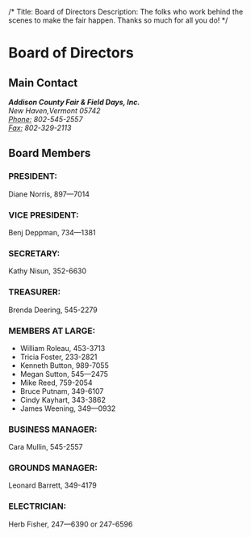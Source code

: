 /*
Title: Board of Directors
Description: The folks who work behind the scenes to make the fair happen. Thanks so much for all you do!
*/

# Board of Directors

## Main Contact
<address>
    <strong>Addison County Fair & Field Days, Inc.</strong>
    <br /> New Haven,Vermont 05742<br />
    <abbr title="Phone">Phone:</abbr> 802-545-2557<br />
    <abbr title="Phone">Fax:</abbr> 802-329-2113
</address>

## Board Members

### PRESIDENT: 
Diane Norris, 897—7014

### VICE PRESIDENT: 
Benj Deppman, 734—1381

### SECRETARY: 
Kathy Nisun, 352-6630

### TREASURER: 
Brenda Deering, 545-2279

### MEMBERS AT LARGE:
- William Roleau, 453-3713 
- Tricia Foster, 233-2821
- Kenneth Button, 989-7055 
- Megan Sutton, 545—2475
-  Mike Reed, 759-2054
-  Bruce Putnam, 349-6107
-  Cindy Kayhart, 343-3862
- James Weening, 349—0932

### BUSINESS MANAGER: 
Cara Mullin, 545-2557

### GROUNDS MANAGER: 
Leonard Barrett, 349-4179

### ELECTRICIAN: 
Herb Fisher, 247—6390 or 247-6596
